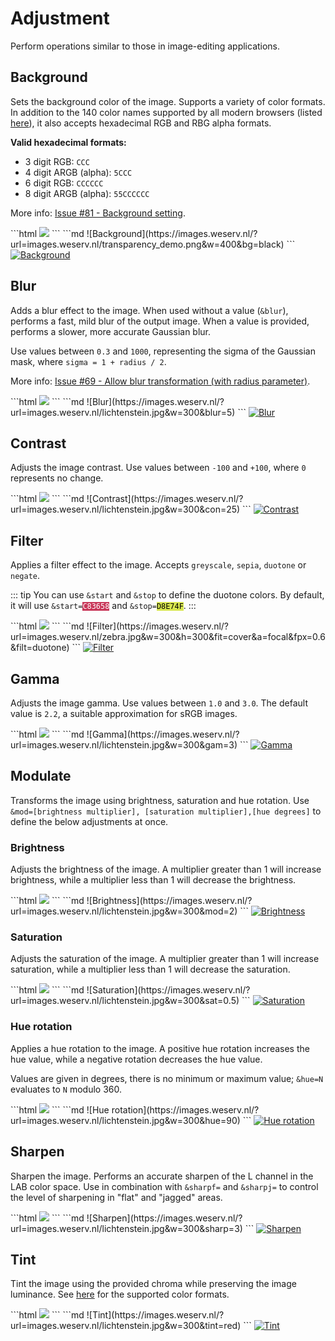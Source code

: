 # Adjustment

Perform operations similar to those in image-editing applications.

## Background <QueryString field="bg" />

Sets the background color of the image. Supports a variety of color
formats. In addition to the 140 color names supported by all modern browsers (listed [here](supported-colors.md)),
it also accepts hexadecimal RGB and RBG alpha formats.

**Valid hexadecimal formats:**
- 3 digit RGB: `CCC`
- 4 digit ARGB (alpha): `5CCC`
- 6 digit RGB: `CCCCCC`
- 8 digit ARGB (alpha): `55CCCCCC`

More info: [Issue #81 - Background setting](https://github.com/weserv/images/issues/81).

<CodeGroup>
<CodeGroupItem title="HTML" active>
```html
<img src="//images.weserv.nl/?url=images.weserv.nl/transparency_demo.png&w=400&bg=black">
```
</CodeGroupItem>

<CodeGroupItem title="Markdown">
```md
![Background](https://images.weserv.nl/?url=images.weserv.nl/transparency_demo.png&w=400&bg=black)
```
</CodeGroupItem>
</CodeGroup>

<a href="/?url=images.weserv.nl/transparency_demo.png&w=400&bg=black" target="_blank">
  <img :src="$withBase('/static/transparency_demo.png?w=400&bg=black')" alt="Background">
</a>

## Blur <QueryString field="blur" />

Adds a blur effect to the image. When used without a value (`&blur`), performs a fast, mild blur of the
output image. When a value is provided, performs a slower, more accurate Gaussian blur.

Use values between `0.3` and `1000`, representing the sigma of the Gaussian mask, where `sigma = 1 +
radius / 2`.

More info: [Issue #69 - Allow blur transformation (with radius parameter)](https://github.com/weserv/images/issues/69).

<CodeGroup>
<CodeGroupItem title="HTML" active>
```html
<img src="//images.weserv.nl/?url=images.weserv.nl/lichtenstein.jpg&w=300&blur=5">
```
</CodeGroupItem>

<CodeGroupItem title="Markdown">
```md
![Blur](https://images.weserv.nl/?url=images.weserv.nl/lichtenstein.jpg&w=300&blur=5)
```
</CodeGroupItem>
</CodeGroup>

<a href="/?url=images.weserv.nl/lichtenstein.jpg&w=300&blur=5" target="_blank">
  <img :src="$withBase('/static/lichtenstein.jpg?w=300&blur=5')" alt="Blur">
</a>

## Contrast <QueryString field="con" />

Adjusts the image contrast. Use values between `-100` and `+100`, where `0` represents no change.

<CodeGroup>
<CodeGroupItem title="HTML" active>
```html
<img src="//images.weserv.nl/?url=images.weserv.nl/lichtenstein.jpg&w=300&con=25">
```
</CodeGroupItem>

<CodeGroupItem title="Markdown">
```md
![Contrast](https://images.weserv.nl/?url=images.weserv.nl/lichtenstein.jpg&w=300&con=25)
```
</CodeGroupItem>
</CodeGroup>

<a href="/?url=images.weserv.nl/lichtenstein.jpg&w=300&con=25" target="_blank">
  <img :src="$withBase('/static/lichtenstein.jpg?w=300&con=25')" alt="Contrast">
</a>

## Filter <QueryString field="filt" />

Applies a filter effect to the image. Accepts `greyscale`, `sepia`, `duotone` or `negate`.

::: tip
You can use `&start` and `&stop` to define the duotone colors. By default, it will use
<code>&start=<span style="background:#C83658;color:white;">C83658</span></code> and
<code>&stop=<span style="background:#D8E74F;color:black;">D8E74F</span></code>.
:::

<CodeGroup>
<CodeGroupItem title="HTML" active>
```html
<img src="//images.weserv.nl/?url=images.weserv.nl/zebra.jpg&w=300&h=300&fit=cover&a=focal&fpx=0.6&filt=duotone">
```
</CodeGroupItem>

<CodeGroupItem title="Markdown">
```md
![Filter](https://images.weserv.nl/?url=images.weserv.nl/zebra.jpg&w=300&h=300&fit=cover&a=focal&fpx=0.6&filt=duotone)
```
</CodeGroupItem>
</CodeGroup>

<a href="/?url=images.weserv.nl/zebra.jpg&w=300&h=300&fit=cover&a=focal&fpx=0.6&filt=duotone" target="_blank">
  <img :src="$withBase('/static/zebra.jpg?w=300&h=300&fit=cover&a=focal&fpx=0.6&filt=duotone')" alt="Filter">
</a>

## Gamma <QueryString field="gam" />

Adjusts the image gamma. Use values between `1.0` and `3.0`. The default value is `2.2`, a suitable
approximation for sRGB images.

<CodeGroup>
<CodeGroupItem title="HTML" active>
```html
<img src="//images.weserv.nl/?url=images.weserv.nl/lichtenstein.jpg&w=300&gam=3">
```
</CodeGroupItem>

<CodeGroupItem title="Markdown">
```md
![Gamma](https://images.weserv.nl/?url=images.weserv.nl/lichtenstein.jpg&w=300&gam=3)
```
</CodeGroupItem>
</CodeGroup>

<a href="/?url=images.weserv.nl/lichtenstein.jpg&w=300&gam=3" target="_blank">
  <img :src="$withBase('/static/lichtenstein.jpg?w=300&gam=3')" alt="Gamma">
</a>

## Modulate <QueryString field="mod" />

Transforms the image using brightness, saturation and hue rotation. Use `&mod=[brightness multiplier],
[saturation multiplier],[hue degrees]` to define the below adjustments at once.

### Brightness <QueryString field="mod" />

Adjusts the brightness of the image. A multiplier greater than 1 will increase brightness, while a
multiplier less than 1 will decrease the brightness.

<CodeGroup>
<CodeGroupItem title="HTML" active>
```html
<img src="//images.weserv.nl/?url=images.weserv.nl/lichtenstein.jpg&w=300&mod=2">
```
</CodeGroupItem>

<CodeGroupItem title="Markdown">
```md
![Brightness](https://images.weserv.nl/?url=images.weserv.nl/lichtenstein.jpg&w=300&mod=2)
```
</CodeGroupItem>
</CodeGroup>

<a href="/?url=images.weserv.nl/lichtenstein.jpg&w=300&mod=2" target="_blank">
  <img :src="$withBase('/static/lichtenstein.jpg?w=300&mod=2')" alt="Brightness">
</a>

### Saturation <QueryString field="sat" />

Adjusts the saturation of the image. A multiplier greater than 1 will increase saturation, while a multiplier
less than 1 will decrease the saturation.

<CodeGroup>
<CodeGroupItem title="HTML" active>
```html
<img src="//images.weserv.nl/?url=images.weserv.nl/lichtenstein.jpg&w=300&sat=0.5">
```
</CodeGroupItem>

<CodeGroupItem title="Markdown">
```md
![Saturation](https://images.weserv.nl/?url=images.weserv.nl/lichtenstein.jpg&w=300&sat=0.5)
```
</CodeGroupItem>
</CodeGroup>

<a href="/?url=images.weserv.nl/lichtenstein.jpg&w=300&sat=0.5" target="_blank">
  <img :src="$withBase('/static/lichtenstein.jpg?w=300&sat=0.5')" alt="Saturation">
</a>

### Hue rotation <QueryString field="hue" />

Applies a hue rotation to the image. A positive hue rotation increases the hue value, while a negative
rotation decreases the hue value.

Values are given in degrees, there is no minimum or maximum value; `&hue=N` evaluates to `N` modulo
360.

<CodeGroup>
<CodeGroupItem title="HTML" active>
```html
<img src="//images.weserv.nl/?url=images.weserv.nl/lichtenstein.jpg&w=300&hue=90">
```
</CodeGroupItem>

<CodeGroupItem title="Markdown">
```md
![Hue rotation](https://images.weserv.nl/?url=images.weserv.nl/lichtenstein.jpg&w=300&hue=90)
```
</CodeGroupItem>
</CodeGroup>

<a href="/?url=images.weserv.nl/lichtenstein.jpg&w=300&hue=90" target="_blank">
  <img :src="$withBase('/static/lichtenstein.jpg?w=300&hue=90')" alt="Hue rotation">
</a>

## Sharpen <QueryString field="sharp" />

Sharpen the image. Performs an accurate sharpen of the L channel in the LAB color space. Use in combination with
`&sharpf=` and `&sharpj=` to control the level of sharpening in "flat" and "jagged" areas.

<CodeGroup>
<CodeGroupItem title="HTML" active>
```html
<img src="//images.weserv.nl/?url=images.weserv.nl/lichtenstein.jpg&w=300&sharp=3">
```
</CodeGroupItem>

<CodeGroupItem title="Markdown">
```md
![Sharpen](https://images.weserv.nl/?url=images.weserv.nl/lichtenstein.jpg&w=300&sharp=3)
```
</CodeGroupItem>
</CodeGroup>

<a href="/?url=images.weserv.nl/lichtenstein.jpg&w=300&sharp=3" target="_blank">
  <img :src="$withBase('/static/lichtenstein.jpg?w=300&sharp=3')" alt="Sharpen">
</a>

## Tint <QueryString field="tint" />

Tint the image using the provided chroma while preserving the image luminance. See [here](adjustment.md#background)
for the supported color formats.

<CodeGroup>
<CodeGroupItem title="HTML" active>
```html
<img src="//images.weserv.nl/?url=images.weserv.nl/lichtenstein.jpg&w=300&tint=red">
```
</CodeGroupItem>

<CodeGroupItem title="Markdown">
```md
![Tint](https://images.weserv.nl/?url=images.weserv.nl/lichtenstein.jpg&w=300&tint=red)
```
</CodeGroupItem>
</CodeGroup>

<a href="/?url=images.weserv.nl/lichtenstein.jpg&w=300&tint=red" target="_blank">
  <img :src="$withBase('/static/lichtenstein.jpg?w=300&tint=red')" alt="Tint">
</a>
